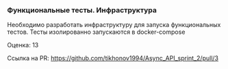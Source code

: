 ### Функциональные тесты. Инфраструктура

Необходимо разработать инфраструктуру для запуска функциональных тестов. Тесты изолированно запускаются в docker-compose 

Оценка: 13

Ссылка на PR: https://github.com/tikhonov1994/Async_API_sprint_2/pull/3
